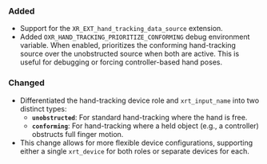 ### Added
- Support for the `XR_EXT_hand_tracking_data_source` extension.
- Added `OXR_HAND_TRACKING_PRIORITIZE_CONFORMING` debug environment variable. When enabled, prioritizes the conforming hand-tracking source over the unobstructed source when both are active. This is useful for debugging or forcing controller-based hand poses.

### Changed
- Differentiated the hand-tracking device role and `xrt_input_name` into two distinct types:
  - **`unobstructed`**: For standard hand-tracking where the hand is free.
  - **`conforming`**: For hand-tracking where a held object (e.g., a controller) obstructs full finger motion.
- This change allows for more flexible device configurations, supporting either a single `xrt_device` for both roles or separate devices for each.